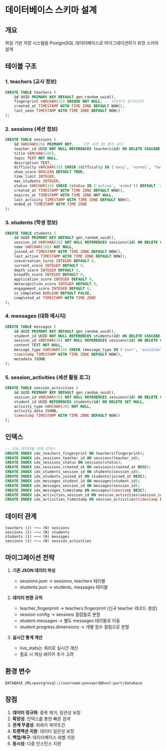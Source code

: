 # 데이터베이스 스키마 설계

## 개요
파일 기반 저장 시스템을 PostgreSQL 데이터베이스로 마이그레이션하기 위한 스키마 설계

## 테이블 구조

### 1. teachers (교사 정보)
```sql
CREATE TABLE teachers (
    id UUID PRIMARY KEY DEFAULT gen_random_uuid(),
    fingerprint VARCHAR(32) UNIQUE NOT NULL, -- 브라우저 핑거프린트
    created_at TIMESTAMP WITH TIME ZONE DEFAULT NOW(),
    last_seen TIMESTAMP WITH TIME ZONE DEFAULT NOW()
);
```

### 2. sessions (세션 정보)
```sql
CREATE TABLE sessions (
    id VARCHAR(20) PRIMARY KEY, -- 기존 세션 ID 형식 유지
    teacher_id UUID NOT NULL REFERENCES teachers(id) ON DELETE CASCADE,
    title VARCHAR(200),
    topic TEXT NOT NULL,
    description TEXT,
    difficulty VARCHAR(10) CHECK (difficulty IN ('easy', 'normal', 'hard')) DEFAULT 'normal',
    show_score BOOLEAN DEFAULT TRUE,
    time_limit INTEGER,
    max_students INTEGER,
    status VARCHAR(10) CHECK (status IN ('active', 'ended')) DEFAULT 'active',
    created_at TIMESTAMP WITH TIME ZONE DEFAULT NOW(),
    expires_at TIMESTAMP WITH TIME ZONE NOT NULL,
    last_activity TIMESTAMP WITH TIME ZONE DEFAULT NOW(),
    ended_at TIMESTAMP WITH TIME ZONE
);
```

### 3. students (학생 정보)
```sql
CREATE TABLE students (
    id UUID PRIMARY KEY DEFAULT gen_random_uuid(),
    session_id VARCHAR(20) NOT NULL REFERENCES sessions(id) ON DELETE CASCADE,
    name VARCHAR(100) NOT NULL,
    joined_at TIMESTAMP WITH TIME ZONE DEFAULT NOW(),
    last_active TIMESTAMP WITH TIME ZONE DEFAULT NOW(),
    conversation_turns INTEGER DEFAULT 0,
    current_score INTEGER DEFAULT 0,
    depth_score INTEGER DEFAULT 0,
    breadth_score INTEGER DEFAULT 0,
    application_score INTEGER DEFAULT 0,
    metacognition_score INTEGER DEFAULT 0,
    engagement_score INTEGER DEFAULT 0,
    is_completed BOOLEAN DEFAULT FALSE,
    completed_at TIMESTAMP WITH TIME ZONE
);
```

### 4. messages (대화 메시지)
```sql
CREATE TABLE messages (
    id UUID PRIMARY KEY DEFAULT gen_random_uuid(),
    student_id UUID NOT NULL REFERENCES students(id) ON DELETE CASCADE,
    session_id VARCHAR(20) NOT NULL REFERENCES sessions(id) ON DELETE CASCADE,
    content TEXT NOT NULL,
    message_type VARCHAR(10) CHECK (message_type IN ('user', 'assistant', 'system')) NOT NULL,
    timestamp TIMESTAMP WITH TIME ZONE DEFAULT NOW(),
    metadata JSONB
);
```

### 5. session_activities (세션 활동 로그)
```sql
CREATE TABLE session_activities (
    id UUID PRIMARY KEY DEFAULT gen_random_uuid(),
    session_id VARCHAR(20) NOT NULL REFERENCES sessions(id) ON DELETE CASCADE,
    student_id UUID REFERENCES students(id) ON DELETE SET NULL,
    activity_type VARCHAR(20) NOT NULL,
    activity_data JSONB,
    timestamp TIMESTAMP WITH TIME ZONE DEFAULT NOW()
);
```

## 인덱스

```sql
-- 성능 최적화를 위한 인덱스
CREATE INDEX idx_teachers_fingerprint ON teachers(fingerprint);
CREATE INDEX idx_sessions_teacher_id ON sessions(teacher_id);
CREATE INDEX idx_sessions_status ON sessions(status);
CREATE INDEX idx_sessions_created_at ON sessions(created_at DESC);
CREATE INDEX idx_students_session_id ON students(session_id);
CREATE INDEX idx_students_joined_at ON students(joined_at DESC);
CREATE INDEX idx_messages_student_id ON messages(student_id);
CREATE INDEX idx_messages_session_id ON messages(session_id);
CREATE INDEX idx_messages_timestamp ON messages(timestamp DESC);
CREATE INDEX idx_activities_session_id ON session_activities(session_id);
CREATE INDEX idx_activities_timestamp ON session_activities(timestamp DESC);
```

## 데이터 관계

```
teachers (1) ──→ (N) sessions
sessions (1) ──→ (N) students
students (1) ──→ (N) messages
sessions (1) ──→ (N) session_activities
```

## 마이그레이션 전략

1. **기존 JSON 데이터 파싱**
   - sessions.json → sessions, teachers 테이블
   - students.json → students, messages 테이블

2. **데이터 변환 규칙**
   - teacher_fingerprint → teachers.fingerprint (신규 teacher 레코드 생성)
   - session config → sessions 컬럼들로 분할
   - student.messages → 별도 messages 테이블로 이동
   - student.progress.dimensions → 개별 점수 컬럼으로 분할

3. **실시간 통계 계산**
   - live_stats는 쿼리로 실시간 계산
   - 필요 시 캐싱 레이어 추가 고려

## 환경 변수

```env
DATABASE_URL=postgresql://username:password@host:port/database
```

## 장점

1. **데이터 정규화**: 중복 제거, 일관성 보장
2. **확장성**: 인덱스를 통한 빠른 검색
3. **관계 무결성**: 외래키 제약조건
4. **트랜잭션 지원**: 데이터 일관성 보장
5. **백업/복구**: 데이터베이스 레벨 지원
6. **동시성**: 다중 인스턴스 지원